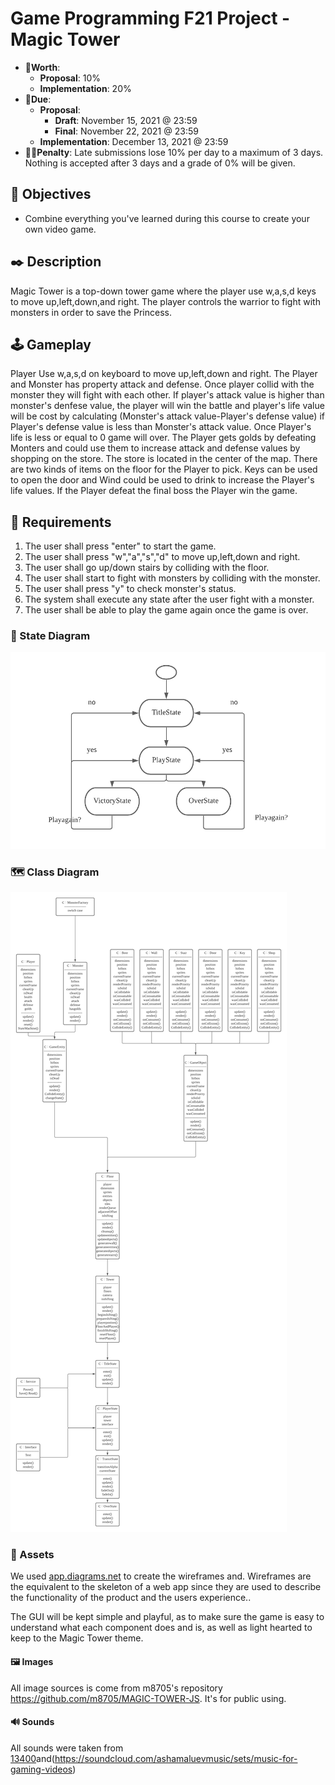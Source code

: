 # Game Programming F21 Project - Magic Tower

- 💯**Worth**:
  - **Proposal**: 10%
  - **Implementation**: 20%
- 📅**Due**:
  - **Proposal**:
    - **Draft**: November 15, 2021 @ 23:59
    - **Final**: November 22, 2021 @ 23:59
  - **Implementation**: December 13, 2021 @ 23:59
- 🙅🏽‍**Penalty**: Late submissions lose 10% per day to a maximum of 3 days. Nothing is accepted after 3 days and a grade of 0% will be given.

## 🎯 Objectives

- Combine everything you've learned during this course to create your own video game.


## ✒️ Description
Magic Tower is a top-down tower game where the player use w,a,s,d keys to move up,left,down,and right. The player controls the warrior to fight with monsters in order to save the Princess.


## 🕹️ Gameplay

Player Use w,a,s,d on keyboard to move up,left,down and right. The Player and Monster has property attack and defense. Once player collid with the monster they will fight with each other. If player's attack value is higher than monster's denfese value, the player will win the battle and player's life value will be cost by calculating (Monster's attack value-Player's defense value) if Player's defense value is less than Monster's attack value. Once Player's life is less or equal to 0 game will over. The Player gets golds by defeating Monters and could use them to increase attack and defense values by shopping on the store. The store is located in the center of the map. There are two kinds of items on the floor for the Player to pick. Keys can be used to open the door and Wind could be used to drink to increase the Player's life values. If the Player defeat the final boss the Player win the game.

## 📃 Requirements

1. The user shall press "enter" to start the game.
2. The user shall press "w","a","s","d" to move up,left,down and right.
3. The user shall go up/down stairs by colliding with the floor.
4. The user shall start to fight with monsters by colliding with the monster.
5. The user shall press "y" to check monster's status.
6. The system shall execute any state after the user fight with a monster.
26. The user shall be able to play the game again once the game is over.

### 🤖 State Diagram

![State Diagram](./MagicTower/assets/images/StateDiagram.png)

### 🗺️ Class Diagram

![Class Diagram](./MagicTower/assets/images/ClassDiagram.png)

### 🎨 Assets

We used [app.diagrams.net](https://www.lucidchart.com/pages/) to create the wireframes and. Wireframes are the equivalent to the skeleton of a web app since they are used to describe the functionality of the product and the users experience..

The GUI will be kept simple and playful, as to make sure the game is easy to understand what each component does and is, as well as light hearted to keep to the Magic Tower theme.

#### 🖼️ Images

All image sources is come from m8705's repository https://github.com/m8705/MAGIC-TOWER-JS. It's for public using.

#### 🔊 Sounds

All sounds were taken from [13400](https://www.13400.com/ling/20947.html)and(https://soundcloud.com/ashamaluevmusic/sets/music-for-gaming-videos)
